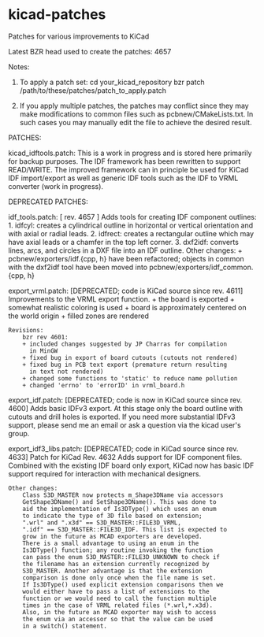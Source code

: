 kicad-patches
=============

Patches for various improvements to KiCad

Latest BZR head used to create the patches: 4657

Notes:

1. To apply a patch set:
    cd your_kicad_repository
    bzr patch /path/to/these/patches/patch_to_apply.patch

2. If you apply multiple patches, the patches may conflict
    since they may make modifications to common files such as
    pcbnew/CMakeLists.txt. In such cases you may manually edit
    the file to achieve the desired result.

PATCHES:

kicad_idftools.patch:
	This is a work in progress and is stored here primarily
    for backup purposes.  The IDF framework has been rewritten
    to support READ/WRITE.  The improved framework can in principle
    be used for KiCad IDF import/export as well as generic IDF
    tools such as the IDF to VRML converter (work in progress).

DEPRECATED PATCHES:

idf_tools.patch: [ rev. 4657 ]
    Adds tools for creating IDF component outlines:
        1. idfcyl: creates a cylindrical outline in horizontal or
            vertical orientation and with axial or radial leads.
        2. idfrect: creates a rectangular outline which may have
            axial leads or a chamfer in the top left corner.
        3. dxf2idf: converts lines, arcs, and circles in a DXF file
            into an IDF outline.
    Other changes:
        + pcbnew/exporters/idf.{cpp, h} have been refactored; objects
            in common with the dxf2idf tool have been moved into
            pcbnew/exporters/idf_common.{cpp, h}

export_vrml.patch: [DEPRECATED; code is KiCad source since rev. 4611]
    Improvements to the VRML export function.
    + the board is exported
    + somewhat realistic coloring is used
    + board is approximately centered on the world origin
    + filled zones are rendered

    Revisions:
        bzr rev 4601:
        + included changes suggested by JP Charras for compilation
          in MinGW
        + fixed bug in export of board cutouts (cutouts not rendered)
        + fixed bug in PCB text export (premature return resulting
          in text not rendered)
        + changed some functions to 'static' to reduce name pollution
        + changed 'errno' to 'errorID' in vrml_board.h

export_idf.patch: [DEPRECATED; code is now in KiCad source since rev. 4600]
    Adds basic IDFv3 export. At this stage only the board outline
    with cutouts and drill holes is exported. If you need more
    substantial IDFv3 support, please send me an email or
    ask a question via the kicad user's group.

export_idf3_libs.patch: [DEPRECATED; code in KiCad source since rev. 4633]
    Patch for KiCad Rev. 4632
    Adds support for IDF component files. Combined with the existing
    IDF board only export, KiCad now has basic IDF support required for
    interaction with mechanical designers.

    Other changes:
        Class S3D_MASTER now protects m_Shape3DName via accessors
        GetShape3DName() and SetShape3DName(). This was done to
        aid the implementation of Is3DType() which uses an enum
        to indicate the type of 3D file based on extension;
        ".wrl" and ".x3d" == S3D_MASTER::FILE3D_VRML,
        ".idf" == S3D_MASTER::FILE3D_IDF. This list is expected to
        grow in the future as MCAD exporters are developed.
        There is a small advantage to using an enum in the
        Is3DType() function; any routine invoking the function
        can pass the enum S3D_MASTER::FILE3D_UNKNOWN to check if
        the filename has an extension currently recognized by
        S3D_MASTER. Another advantage is that the extension
        comparison is done only once when the file name is set.
        If Is3DType() used explicit extension comparisons then we
        would either have to pass a list of extensions to the
        function or we would need to call the function multiple
        times in the case of VRML related files (*.wrl,*.x3d).
        Also, in the future an MCAD exporter may wish to access
        the enum via an accessor so that the value can be used
        in a switch() statement.
